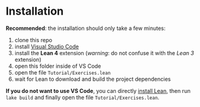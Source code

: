 # Installation

**Recommended**: the installation should only take a few minutes:
1. clone this repo
2. install [Visual Studio Code](https://code.visualstudio.com)
3. install the **Lean 4** extension (*warning*: do not confuse it with the *Lean 3*
   extension)
4. open this folder inside of VS Code
5. open the file  `Tutorial/Exercises.lean`
6. wait for Lean to download and build the project dependencies

**If you do not want to use VS Code**, you can directly [install
Lean](https://lean-lang.org/lean4/doc/setup.html), then run `lake build` and finally open
the file `Tutorial/Exercises.lean`.
